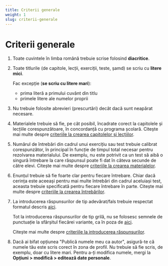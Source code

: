 ```yaml
---
title: Criterii generale
weight: 1
slug: criterii-generale
---
```


# Criterii generale

1. Toate cuvintele în limba română trebuie scrise folosind **diacritice**.

2. Toate titlurile (de capitole, lecții, exerciții, teste, șamd) se scriu cu **litere mici**.

   Fac excepție (**se scriu cu litere mari**):

   - prima literă a primului cuvânt din titlu
   - primele litere ale numelor proprii

3. Nu trebuie folosite abrevieri (prescurtări) decât dacă sunt neapărat necesare.

4. Materialele trebuie să fie, pe cât posibil, încadrate corect la capitolele și lecțiile corespunzătoare, în concordanță cu programa școlară. Citește mai multe despre [criteriile la crearea capitolelor și lecțiilor](/capitole-si-lectii/).

5. Numărul de întrebări din cadrul unui exercițiu sau test trebuie calibrat corespunzător, în principal în funcție de timpul total necesar pentru rezolvarea materialului. De exemplu, nu este potrivit ca un test să aibă o singură întrebare la care răspunsul poate fi dat în câteva secunde de către elevi. Citește mai multe despre [criteriile la crearea materialelor](/optiuni-la-crearea-unui-material/).

6. Enunțul trebuie să fie foarte clar pentru fiecare întrebare. Chiar dacă cerința este aceeași pentru mai multe întrebări din cadrul aceluiași test, aceasta trebuie specificată pentru fiecare întrebare în parte. Citește mai multe despre [criteriile la crearea întrebărilor](/intrebari/).

7. La introducerea răspunsurilor de tip adevărat/fals trebuie respectat formatul descris [aici](/raspunsuri-tip-grila#cum-creez-opțiunile-adevăratfals).

   Tot la introducerea răspunsurilor de tip grilă, nu se folosesc semnele de punctuație la sfărșitul fiecărei variante, ca în poza de [aici](/raspunsuri-tip-grila#important).

   Citește mai multe despre [criteriile la introducerea răspunsurilor](/raspunsuri/).

8. Dacă ai bifat opțiunea "Publică numele meu ca autor", asigură-te că numele tău este scris corect în zona de profil. Nu trebuie să fie scris, de exemplu, doar cu litere mari. Pentru a-ți modifica numele, mergi la **Opțiuni > modifică > editează date personale**.

